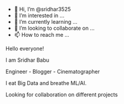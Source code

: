 - 👋 Hi, I’m @sridhar3525
- 👀 I’m interested in ...
- 🌱 I’m currently learning ...
- 💞️ I’m looking to collaborate on ...
- 📫 How to reach me ...

<!---
sridhar3525/sridhar3525 is a ✨ special ✨ repository because its `README.md` (this file) appears on your GitHub profile.
You can click the Preview link to take a look at your changes.
--->

Hello everyone!

I am Sridhar Babu

Engineer - Blogger - Cinematographer

I eat Big Data and breathe ML/AI. 

Looking for collaboration on different projects


